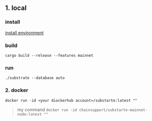 
## **1. local**

### install
[install environment](./install-environment.md)

### build

```
cargo build --release --features mainnet
```

### run

```
./substrate --database auto
```

### **2. docker**
```
docker run -id <your diockerhub account>/substarte:latest ""
```

> my command `docker run -id chainsupport/substarte-mainnet-node:latest ""`